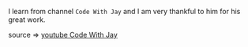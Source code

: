 I learn from channel `Code With Jay` and I am very thankful to him for his great work.

source => [youtube Code With Jay](https://www.youtube.com/watch?v=EXDkgjU8DDU)
